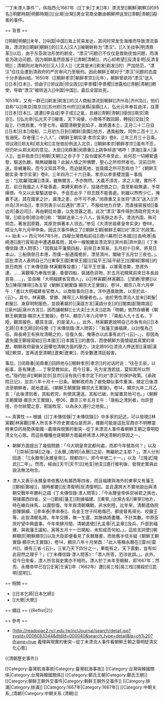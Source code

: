 '''丁未漂人事件'''，係指西元1667年（[[丁未|丁未]]年）漂流至[[朝鮮|朝鮮]]的95名[[明鄭時期|明鄭時期]][[台灣|台灣]]男女官商全數由朝鮮押送至[[清朝|清朝]]殺害的事件。

== 背景 ==

[[明朝|明朝]]末年，[[中国|中国]]海上贸易发达，其间时常发生海难而导致漂流事故，漂流到[[朝鲜|朝鲜]]的[[汉人|汉人]]被朝鲜称为“漂汉”。[[入关战争|明清鼎革]]以后，由于东亚政治形势的剧变，“漂汉”问题已不仅仅是救助抚恤问题，而演变为政治问题。因为朝鲜虽然臣服于[[清朝|清朝]]，内心却希望[[反清复明|反清复明]]；清朝则对海外的[[汉人|汉人]]（尤其是未[[剃发|剃发]]的）严加防范，“漂汉”往往会遭到清政府的严厉审问乃至极刑。因此朝鲜王朝对于“漂汉”问题的态度十分矛盾纠结。1650年（[[朝鲜孝宗|朝鲜孝宗]]元年），朝鲜曾欲将“漂汉”送入[[日本|日本]]，但由于[[领议政|领议政]][[李景稷|李景稷]]泄露给[[清朝|清朝]]敕使，导致“漂汉”被转送入[[中国|中国]]，最后全部处死。

1653年，又有一群已[[剃发|剃发]]的汉人商船漂流到朝鲜[[济州岛|济州岛]]，他们自称“以[[南京|南京]][[苏州府|苏州府]][[吳縣|吳縣]]人，弘光元年奉旨過洋，往賈[[日本|日本]]。遽遭[[李自成|李子成]]之亂，且綠[[清朝|清朝]]侵伐[[南京|南京]]，[[弘光帝|弘光天子]]被害，天下洶擾，小商等不敢回歸，轉投[[交趾|交趾]]，行商爲業，今至七年。竊聞清朝愛民如子，故將還本土，正月二十二日自[[日本|日本]]發船，二月初九日到[[朝鲜|貴國]]地方，遇風船敗，同伴二百十三人皆溺死，存者僅二十八人”。<ref name="《朝鲜王朝实录·孝宗实录》卷8，三年三月三十日条。">《朝鲜王朝实录·孝宗实录》卷8，三年三月三十日条。</ref>领议政[[郑太和|郑太和]]主张依前例送入北京，[[朝鲜孝宗|朝鲜孝宗]]虽有不忍，但仍听从郑太和的意见。<ref name="《朝鲜王朝实录·孝宗实录》卷8，三年三月三十日条。"/>大臣[[闵鼎重|闵鼎重]]上疏争辩道“嗚呼！漂海[[漢人|漢人]]，豈非我昔日[[明朝|天朝]]之赤子乎？設令國家不幸至此，尚何忍一切縛縶遺黎，驅送仇敵，略無疑難哉？此誠人情之所怫鬱，聖心之所怛然者也。況前日所送，皆被屠殺，而今又知其不免，而迫就死地，豈我國之所可忍爲也？”<ref name="《朝鲜王朝实录·孝宗实录》卷8，三年四月二十六日条。">《朝鲜王朝实录·孝宗实录》卷8，三年四月二十六日条。</ref>孝宗以李景稷泄露一事指出：“[[耽羅|耽羅]]漂漢，雖無爾言，予亦惻然。大義不須言，求之人理，實所不忍。前日我國之人不能善處，束縛天朝赤子，投諸虎狼之口，竟至斬殺無遺，予常痛恨。今又以此輩驅送彼中，予豈忍此乎？但念既不能善處，則雖以煦煦少仁，掩置不送，其在國家之計，漏洩之患，亦不可不慮。”<ref name="《朝鲜王朝实录·孝宗实录》卷8，三年四月二十六日条。"/>闵鼎重又主张将“漂汉”送入[[济州岛|济州岛]]，孝宗则表示以后遇到“漂汉”，不报给地方兵使，而直接密报给[[备边司|备边司]]，再由朝廷处置，以免泄露之患。<ref name="《朝鲜王朝实录·孝宗实录》卷8，三年四月二十六日条。"/><ref>此次“漂汉”事件得到清政府宽大处理，[[顺治帝|顺治帝]]称：“朝鲜送来二十八人，皆系朕之赤子。漂流外国，殊可悯念。著发回原籍，其原货俱著本人领去。”参见《大清世祖章皇帝实录》卷68，顺治九年九月甲申条。</ref>因这次事件确立了[[朝鲜王朝|朝鲜王朝]]对“漂汉”的政策。
== 始末 ==
西元1667年5月，四艘台灣商船前往[[德川幕府|日本國]][[長崎港|長崎港]]進行貿易途中遭遇暴風雨，其中一艘脫離並漂流至[[濟州島|濟州島]]<ref>《丁未傳信錄·漂人問答》：「因我延平藩領四船，前來日本貿易。五月初十日來，將見日本山，三船俱倒日本港，而僕一船遇風桅折，漂至濟州，閣破于五月廿三夜也。」</ref>。這批漂流人表明自己乃[[東寧王國|東寧王國]][[延平王|延平嗣王]][[鄭經|鄭經]]的旅日商旅<ref>《丁未傳信錄·林寅觀等投書》：「延平王世藩，以軍需浩繁，悠資外運，……寅觀等乃奉我世藩，委督四船，裝諸色貨物，於五月初開駕前來日本長歧貿易……」</ref>，並自稱「大明福建省官商人」，以[[林寅觀|林寅觀]]、[[曾勝|曾勝]]以及[[陳得|陳得]]為主官<ref>《朝鮮王朝實錄·顯宗大王實錄》，卷14，顯宗八年六月甲午：「書以大明福建省官商人。以商販事向日本，洋中遇風致敗，以至於此-{云}-。其中，林寅觀、曾勝、陳得三人稍優者也。」</ref>。由於男性漂流人並未[[剃髮|剃髮]]、身穿明制服色，並說著屬於[[漢語方言|漢語分支]]的[[閩南語|閩南語]][[泉州話|泉州方言]]，因而讓朝鮮[[士大夫|士大夫]]認為「明朝」依然存續著<ref>《朝鮮王朝實錄·顯宗大王實錄》，卷14，顯宗八年六月甲午：「乘船人九十五名，下陸，觀其服色，聽其言語，的是漢人。」</ref>。此外，林寅觀更說明自己亦負有向[[日本乞師|日本乞師]]的任務<ref>《丁未傳信錄·漂人問答》：「我藩王據福建，以討復為己任。與長崎王有挾攻清朝之約，往復久矣。俺等亦以此事有此行-{云}-。」</ref>，卻因為遺失國王鄭經寫給[[日本國王|日本國王]]的書信，而使朝鮮方面懷疑其真實的來歷。朝鮮政府最後又因懼怕清朝方面的壓力，決定將95位漂流人押送至[[漢城|漢城]]軟禁，並再送至清朝[[遼東|遼東]]，而全數遭清廷殺害。

事后，[[闵鼎重|闵鼎重]]回顾他与[[朝鲜孝宗|孝宗]]的对话时说：“往在壬辰，以船事，臣有陳達……丁寧受教如此，而今日事，先为宣洩若玆，莫知其所以然也。”隐约批评[[朝鲜显宗|显宗]]没有执行孝宗定下的对“漂汉”的保护政策。<ref>《承政院日记》，显宗八年十月十一日条。</ref>朝鮮政府為了避免類似事件重演，規定日後漂流至朝鮮者，就地遣返。<ref>《朝鮮王朝實錄·顯宗大王實錄》，卷14，顯宗九年二月乙亥：「此後漂到者，其船若完，則使其還送。其船已破，則留置其他可也。」</ref><ref>《朝鮮王朝實錄·肅宗大王實錄》，卷06，肅宗三年五月壬午：「唐船之漂到者，勿許登陸，亦勿狀聞之意，密諭牧官，以為永久遵行之地矣。」</ref>

== 真實性 ==
根據《[[丁未傳信錄|丁未傳信錄]]》中多家的記述，可以發現[[林寅觀|林寅觀]]等人所言多不符史實或似是而非，推斷可能是這批官商亦不明瞭當時東亞的局勢<ref>孫衛國--義理與現實的衝突--從丁未漂流人事件看朝鮮王朝之尊明貶清文化心態</ref>。而這些種種也是朝鮮方面最終將漂人押送清朝的原因之一。

* 朝鮮方面提出了幾個問題：「今大明皇帝定都何處，而即今年號為何？」以及「[[崇禎|崇禎]]之後、[[永曆_(南明)|永曆]]之前，無繼統之主耶？」，漂人分別回道：「[[永曆帝|永曆皇帝]]。現都四川，即今年號二十一。」以及「[[隆武|隆武]]二年」。然而，經由[[天干|天干]][[地支|地支]]進行推判後，發現史實與此說法無法吻合。

* 漂人又表示永曆皇帝依舊佔有廣西等四省，而且福建與海外的東寧又有藩王[[鄭經|鄭經]]，隨時都要[[反清復明|反清復明]]。並且還誇大不實地說出與清朝交戰年年勝利之語<ref>《丁未傳信錄·漂人問答》：「今永曆皇帝係崇禎君之孫也，現據廣西四省。又一[[鄭經|藩王]]割據福建、[[東寧_(台灣古名)|東寧]]地方，時在練兵抹馬，以圖恢復。年年與清朝構戰，非水則陸。比年來，清朝遣偽院部陳錦續、[[李率泰|李率泰]]、烏金王世子阿格傷巴、都提督馬得光、咬臘王等，此皆清朝名將。年年交鋒，無一生還，其餘偽將盡殲，不計其數。中原臣庶竚望中興盛事。今年來肆月間，清朝遣使[[孔孟章|孔孟章]]及兵、戶部到福建，與我藩王議和，寅等五月十一日開船，未知成否何如。」</ref>。這些言詞使[[朝鮮顯宗|朝鮮顯宗]]以及大臣即便看見了永曆曆書，而依舊半信半疑<ref>《朝鮮王朝實錄·顯宗大王實錄》，卷14，顯宗八年十月癸酉：「此人等稱永曆在[[雷州|雷州]]，據有三省-{云}-，三省乃天下四分之一，果能有之，天下震動，豈有如此寂然之理乎？」</ref><ref>《丁未傳信錄·漂人問答》：「漂人所答，恐涉訛誤。」</ref>。此外，從今日來看，漂人所言與史實亦不相符。漂人於丁未年至朝鮮，即1667年；然而，永曆帝早已在[[壬寅|壬寅]]年（1662年）遭[[吳三桂|吳三桂]]擒殺於[[昆明|昆明]]。

== 相關 ==
* [[日本乞師|日本乞師]]
* [[大樊|大樊]]

== 備註 ==
{{Reflist|2}}

== 參考 ==
* [http://readopac2.ncl.edu.tw/nclJournal/search/detail.jsp?sysId=0006083344&dtdId=000040&search_type=detail&la=ch%20?iframe=true 義理與現實的衝突--從丁未漂流人事件看朝鮮王朝之尊明貶清文化心態]

{{清朝歷史事件}}

[[Category:臺灣航海事故|Category:臺灣航海事故]]
[[Category:台灣與韓國關係|Category:台灣與韓國關係]]
[[Category:鄭氏王朝|Category:鄭氏王朝]]
[[Category:朝鲜王朝外交事件|Category:朝鲜王朝外交事件]]
[[Category:排滿|Category:排滿]]
[[Category:1667年|Category:1667年]]
[[Category:中朝关系_(清朝)|Category:中朝关系 (清朝)]]